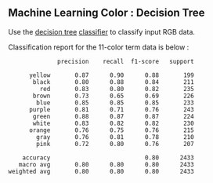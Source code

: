 
## Machine Learning Color : Decision Tree

Use the [decision tree](https://scikit-learn.org/stable/modules/tree.html) [classifier](https://scikit-learn.org/dev/modules/generated/sklearn.tree.DecisionTreeClassifier.html) to classify input RGB data.

Classification report for the 11-color term data is below :

```
              precision    recall  f1-score   support

      yellow       0.87      0.90      0.88       199
       black       0.80      0.88      0.84       211
         red       0.83      0.80      0.82       235
       brown       0.73      0.65      0.69       226
        blue       0.85      0.85      0.85       233
      purple       0.81      0.71      0.76       243
       green       0.88      0.87      0.87       224
       white       0.83      0.82      0.82       230
      orange       0.76      0.75      0.76       215
        gray       0.76      0.81      0.78       210
        pink       0.72      0.80      0.76       207

    accuracy                           0.80      2433
   macro avg       0.80      0.80      0.80      2433
weighted avg       0.80      0.80      0.80      2433
```
